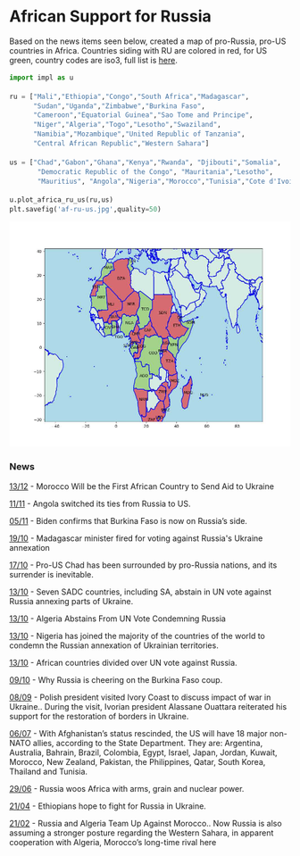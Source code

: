 # African Support for Russia

Based on the news items seen below, created a map of pro-Russia,
pro-US countries in Africa. Countries siding with RU are colored in
red, for US green, country codes are iso3, full list is [here](https://www.iban.com/country-codes).

```python
import impl as u

ru = ["Mali","Ethiopia","Congo","South Africa","Madagascar",
      "Sudan","Uganda","Zimbabwe","Burkina Faso",
      "Cameroon","Equatorial Guinea","Sao Tome and Principe",
      "Niger","Algeria","Togo","Lesotho","Swaziland",
      "Namibia","Mozambique","United Republic of Tanzania",
      "Central African Republic","Western Sahara"] 

us = ["Chad","Gabon","Ghana","Kenya","Rwanda", "Djibouti","Somalia",
       "Democratic Republic of the Congo", "Mauritania","Lesotho",
       "Mauritius", "Angola","Nigeria","Morocco","Tunisia","Cote d'Ivoire"]

u.plot_africa_ru_us(ru,us)
plt.savefig('af-ru-us.jpg',quality=50)
```

![](af-ru-us.jpg)


### News

[13/12](https://www.overtdefense.com/2022/12/12/morocco-will-be-the-first-african-country-to-send-aid-to-ukraine/) -
Morocco Will be the First African Country to Send Aid to Ukraine

[11/11](https://tfiglobalnews.com/2022/11/11/angola-switched-its-ties-from-russia-to-us-and-now-its-sovereignty-is-in-danger/) -
Angola switched its ties from Russia to US.

[05/11](https://tfiglobalnews.com/2022/11/05/biden-confirms-that-burkina-faso-is-now-on-russias-side/) -
Biden confirms that Burkina Faso is now on Russia’s side.

[19/10](https://www.reuters.com/world/madagascar-minister-fired-voting-against-russias-ukraine-annexation-2022-10-19/) -
Madagascar minister fired for voting against Russia's Ukraine annexation 

[17/10](https://tfiglobalnews.com/2022/10/17/pro-us-chad-has-been-surrounded-by-pro-russia-nations-and-its-surrender-is-inevitable/) -
Pro-US Chad has been surrounded by pro-Russia nations, and its surrender is inevitable.

[13/10](https://www.news24.com/news24/africa/news/seven-sadc-countries-including-sa-abstains-in-un-vote-against-russia-annexing-parts-of-ukraine-20221013) -
Seven SADC countries, including SA, abstain in UN vote against Russia annexing parts of Ukraine.

[13/10](https://www.moroccoworldnews.com/2022/10/351809/algeria-abstains-from-un-vote-condemning-russias-annexations-in-ukraine) -
Algeria Abstains From UN Vote Condemning Russia

[13/10](https://www.premiumtimesng.com/news/headlines/559361-nigeria-joins-us-others-to-condemn-russian-annexation-of-ukrainian-territories.html) -
Nigeria has joined the majority of the countries of the world to condemn the Russian annexation of Ukrainian territories.

[13/10](https://www.africanews.com/2022/10/13/african-countries-divided-over-un-vote-against-russia/) -
African countries divided over UN vote against Russia.

[09/10](https://www.bbc.com/news/world-africa-63171771) -
Why Russia is cheering on the Burkina Faso coup.

[08/09](https://www.africanews.com/2022/09/08/polish-president-visited-ivory-coast-to-discuss-impact-of-war-in-ukraine/) -
Polish president visited Ivory Coast to discuss impact of war in
Ukraine.. During the visit, Ivorian president Alassane Ouattara
reiterated his support for the restoration of borders in Ukraine.

[06/07](https://edition.cnn.com/2022/07/06/politics/afghanistan-major-non-nato-ally-designation-biden-rescind/index.html) -
With Afghanistan’s status rescinded, the US will have 18 major
non-NATO allies, according to the State Department. They are:
Argentina, Australia, Bahrain, Brazil, Colombia, Egypt, Israel, Japan,
Jordan, Kuwait, Morocco, New Zealand, Pakistan, the Philippines,
Qatar, South Korea, Thailand and Tunisia.

[29/06](https://intellinews.com/russia-woos-africa-with-arms-grain-and-nuclear-power-252022/) -
Russia woos Africa with arms, grain and nuclear power.

[21/04](https://news.yahoo.com/ethiopians-hope-fight-russia-ukraine-161351963.html) -
Ethiopians hope to fight for Russia in Ukraine.

[21/02](https://www.realcleardefense.com/articles/2022/02/21/russia_and_algeria_team_up_against_morocco_817797.html) -
Russia and Algeria Team Up Against Morocco.. Now Russia is also
assuming a stronger posture regarding the Western Sahara, in apparent
cooperation with Algeria, Morocco’s long-time rival here

